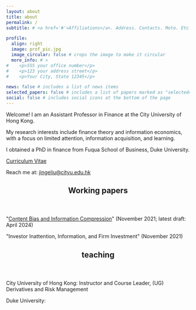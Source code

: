 ```yaml
---
layout: about
title: about
permalink: /
subtitle: # <a href='#'>Affiliations</a>. Address. Contacts. Moto. Etc.

profile:
  align: right
  image: prof_pic.jpg
  image_circular: false # crops the image to make it circular
  more_info: # >
#    <p>555 your office number</p>
#    <p>123 your address street</p>
#    <p>Your City, State 12345</p>

news: false # includes a list of news items
selected_papers: false # includes a list of papers marked as "selected={true}"
social: false # includes social icons at the bottom of the page
---
```


Welcome! I am an Assistant Professor in Finance at the City University of Hong Kong.

My research interests include finance theory and information economics, with a focus on limited attention, information acquisition, and learning.

I obtained a PhD in finance from Fuqua School of Business, Duke University.

[Curriculum Vitae](/cvapr24.pdf)

Reach me at: [jingeliu@cityu.edu.hk](mailto:jingeliu@cityu.edu.hk)

<!--
#Write your biography here. Tell the world about yourself. Link to your favorite [subreddit](http://reddit.com). You can put a picture in, too. The code is already in, just name your picture `prof_pic.jpg` and put it in the `img/` folder.

#Put your address / P.O. box / other info right below your picture. You can also disable any of these elements by editing `profile` property of the YAML header of your `_pages/about.md`. Edit `_bibliography/papers.bib` and Jekyll will render your [publications page](/al-folio/publications/) automatically.

#Link to your social media connections, too. This theme is set up to use [Font Awesome icons](https://fontawesome.com/) and [Academicons](https://jpswalsh.github.io/academicons/), like the ones below. Add your Facebook, Twitter, LinkedIn, Google Scholar, or just disable all of them.

-->


<blockquote> </blockquote>
<blockquote> </blockquote>

  <header class="post-header">
    <h2 class="post-title">Working papers</h2>
    <p class="post-description"> </p>
  </header>

"[Content Bias and Information Compression](/contentbiasapr2024.pdf)" (November 2021; latest draft: April 2024)

"Investor Inattention, Information, and Firm Investment" (November 2021)

<blockquote> </blockquote>
<blockquote> </blockquote>

  <header class="post-header">
    <h2 class="post-title">teaching</h2>
    <p class="post-description"> </p>
  </header>

City University of Hong Kong:
Instructor and Course Leader, (UG) Derivatives and Risk Management

Duke University: 
